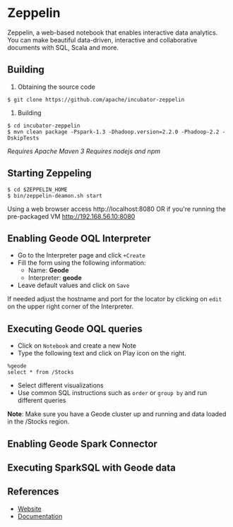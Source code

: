 # Zeppelin

Zeppelin, a web-based notebook that enables interactive data analytics. You can make beautiful data-driven, interactive and collaborative documents with SQL, Scala and more.

## Building

1. Obtaining the source code

```
$ git clone https://github.com/apache/incubator-zeppelin
```

1. Building

```
$ cd incubator-zeppelin
$ mvn clean package -Pspark-1.3 -Dhadoop.version=2.2.0 -Phadoop-2.2 -DskipTests
```

*Requires Apache Maven 3*
*Requires nodejs and npm*

## Starting Zeppeling

```
$ cd $ZEPPELIN_HOME
$ bin/zeppelin-deamon.sh start
```

Using a web browser access http://localhost:8080 OR if you're running the pre-packaged VM http://192.168.56.10:8080

## Enabling Geode OQL Interpreter

* Go to the Interpreter page and click `+Create`
* Fill the form using the following information:
  * Name: **Geode**
  * Interpreter: **geode**
* Leave default values and click on `Save`

If needed adjust the hostname and port for the locator by clicking on `edit` on the upper right corner of the Interpreter.

## Executing Geode OQL queries

* Click on `Notebook` and create a new Note
* Type the following text and click on Play icon on the right.

```
%geode
select * from /Stocks
```
* Select different visualizations
* Use common SQL instructions such as `order` or `group by` and run different queries

**Note**: Make sure you have a Geode cluster up and running and data loaded in the /Stocks region.

## Enabling Geode Spark Connector


## Executing SparkSQL with Geode data



## References

* [Website](http://zeppelin.incubator.apache.org)
* [Documentation](https://zeppelin.incubator.apache.org/docs/index.html)
